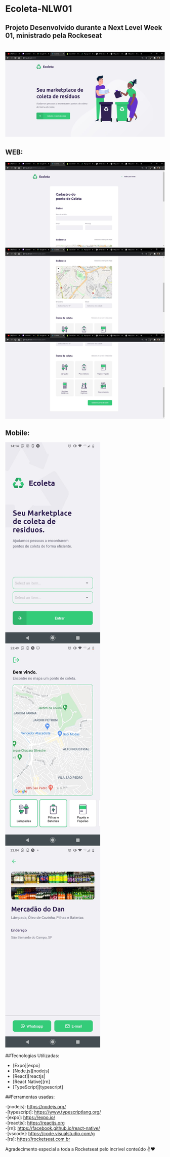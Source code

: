 # Ecoleta-NLW01
## Projeto Desenvolvido durante a Next Level Week 01, ministrado pela Rockeseat
 <h1 align="center">
    <img alt="NextLevelWeek" title="#NextLevelWeek" src="./assets/meubanner.jpeg" />
</h1>



## WEB:<br>
<img alt="NextLevelWeek" title="#NextLevelWeek" src="./assets/web1.jpeg" width=600px>
<img alt="NextLevelWeek" title="#NextLevelWeek" src="./assets/web2.jpeg" width=600px>
<img alt="NextLevelWeek" title="#NextLevelWeek" src="./assets/web3.jpeg" width=600px>

<br>
    
## Mobile:
  <img alt="NextLevelWeek" title="#NextLevelWeek" src="./assets/mobile1.jpeg" width=300px>  <img alt="NextLevelWeek" title="#NextLevelWeek" src="./assets/mobile2.jpeg" width=300px>  <img alt="NextLevelWeek" title="#NextLevelWeek" src="./assets/mobile3.jpeg" width=300px>





##Tecnologias Utilizadas: 

- [Expo][expo]
- [Node.js][nodejs]
- [React][reactjs]
- [React Native][rn]
- [TypeScript][typescript]



##Ferramentas usadas:

-[nodejs]: https://nodejs.org/<br>
-[typescript]: https://www.typescriptlang.org/<br>
-[expo]: https://expo.io/<br>
-[reactjs]: https://reactjs.org<br>
-[rn]: https://facebook.github.io/react-native/<br>
-[vscode]: https://code.visualstudio.com/g<br>
-[rs]: https://rocketseat.com.br<br>


Agradecimento especial a toda a Rocketseat pelo incrivel conteúdo ✌❤
